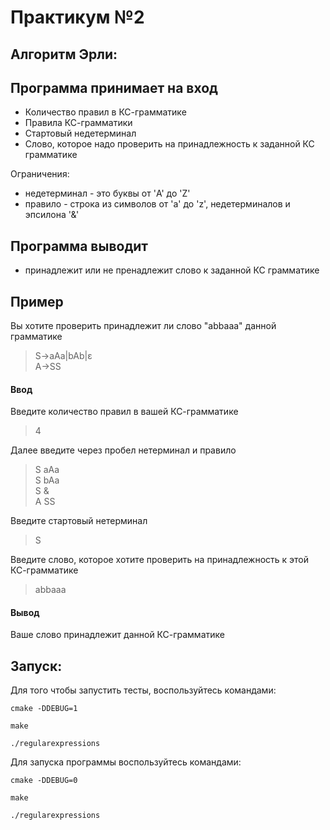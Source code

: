 # Практикум №2

## Алгоритм Эрли: 

## Программа принимает на вход 

* Количество правил в КС-грамматике
* Правила КС-грамматики 
* Стартовый недетерминал
* Слово, которое надо проверить на принадлежность к заданной КС грамматике

Ограничения: 
* недетерминал - это буквы от 'A' до 'Z' 
* правило - строка из символов от 'a' до 'z', недетерминалов и эпсилона '&' 

## Программа выводит 
* принадлежит или не пренадлежит слово к заданной КС грамматике

## Пример 

Вы хотите проверить принадлежит ли слово "abbaaa" данной грамматике

>S->aAa|bAb|ε   
>A->SS   



#### Ввод 
Введите количество правил в вашей КС-грамматике 

>4   

Далее введите через пробел нетерминал и правило 

>S aAa   
>S bAa   
>S &   
>A SS   

Введите стартовый нетерминал 

>S   

Введите слово, которое хотите проверить на принадлежность к этой КС-грамматике 

>abbaaa   

#### Вывод 
Ваше слово принадлежит данной КС-грамматике 

## Запуск:

Для того чтобы запустить тесты,
воспользуйтесь командами:

```cmake -DDEBUG=1```

```make```

```./regularexpressions```

Для запуска программы воспользуйтесь командами:

```cmake -DDEBUG=0```

```make```

```./regularexpressions```

